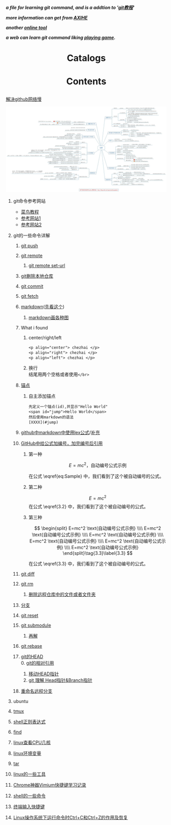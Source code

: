 ***a file for learning git command, and is a addtion to '[git教程](https://www.runoob.com/git/git-tutorial.html)'***

***more information can get from [AXIHE](https://www.axihe.com/markdown-deu/markdown-hello/markdown-tutorial.html)***

***another [online tool](http://mahua.jser.me/)***

___a web can learn git command liking [playing game](https://learngitbranching.js.org/?locale=zh_CN).___

# <p align="center"> Catalogs </p> 



# <p align="center"> Contents </p>

[解决github网络慢](https://blog.csdn.net/ITleaks/article/details/80351680)      

![alt github命令总结图](./pictures/git命令.jpg)</br> 

1.  git命令参考网站</br> 
    +  [菜鸟教程](https://www.runoob.com/git/git-tutorial.html)</br>
    +  [参考网站1](https://www.jianshu.com/p/93318220cdce)</br>
    +  [参考网站2](https://www.imooc.com/article/2733)</br>
2.  git的一些命令详解   
    1.  [git push](https://blog.csdn.net/hobhunter/article/details/79463168)   
    2.  [git remote](https://www.cnblogs.com/irocker/p/git-remote.html)  
        1. [git remote set-url](https://blog.csdn.net/lamp_yang_3533/article/details/80379246)   
    3.  [git删除本地仓库](https://www.cnblogs.com/zgcr654321/p/9655543.html)   
    4.  [git commit](https://www.cnblogs.com/qianqiannian/p/6005628.html)   
    5.  [git fetch](https://www.cnblogs.com/chenlogin/p/6592228.html)   
    6.  [markdown](https://www.runoob.com/markdown/md-tutorial.html)([先看这个](https://www.runoob.com/markdown/md-tutorial.html))   
        1.  [markdown画各种图](https://blog.csdn.net/lis_12/article/details/80693975)   
    7.  What i found   
        1.  center/right/left  

            ```
            <p align="center"> chezhai </p>
            <p align="right"> chezhai </p>
            <p align="left"> chezhai </p>
            ```     

        2.  换行   
结尾用两个空格或者使用`</br>`   
    8.  [锚点](https://my.oschina.net/antsky/blog/1475173?utm\_medium=referral)   
        1.  自主添加锚点  

            ```
            先定义一个锚点(id),并显示"Hello World"
            <span id="jump">Hello World</span>
            然后使用markdown的语法
            [XXXX](#jump)
            ```   

    9.  [github中markdown中使用lex公式](https://www.jianshu.com/p/25f0139637b7)\/[补充](https://www.zybuluo.com/codeep/note/163962#1%E5%A6%82%E4%BD%95%E8%BE%93%E5%85%A5%E4%B8%80%E4%B8%AA%E6%96%B9%E7%A8%8B%E5%BC%8F%E5%BA%8F%E5%88%97)    
    0.  [GitHub中给公式加编号，加完编号后引用](https://blog.csdn.net/Mage\_EE/article/details/75331889)   
        1.  第一种    

            $$
            \begin{equation}
            E=mc^2 \text{，自动编号公式示例}
            \label{eq:Sample}
            \end{equation}
            $$

            在公式 \eqref{eq:Sample} 中，我们看到了这个被自动编号的公式。  
        2.  第二种   

            $$
            E=mc^2 \tag{3.2}\label{3.2}
            $$
            在公式 \eqref{3.2} 中，我们看到了这个被自动编号的公式。</br>

        3.  第三种   

             $$
             \begin{split}
             E=mc^2 \text{自动编号公式示例} \\\\ 
             E=mc^2 \text{自动编号公式示例} \\\\
             E=mc^2 \text{自动编号公式示例} \\\\
             E=mc^2 \text{自动编号公式示例} \\\\
             E=mc^2 \text{自动编号公式示例} \\\\
             E=mc^2 \text{自动编号公式示例}
             \end{split}\tag{3.3}\label{3.3}
             $$

            在公式 \eqref{3.3} 中，我们看到了这个被自动编号的公式。</br>

    1.  [git diff](https://www.cnblogs.com/qianqiannian/p/6010219.html)   
    2.  [git rm](https://www.cnblogs.com/everfight/p/git\_rm\_usage.html)   
        1. [删除远程仓库中的文件或者文件夹](https://blog.csdn.net/qq_31267183/article/details/86287057)   
    3.  [分支](https://git-scm.com/book/zh/v1/Git-%E5%88%86%E6%94%AF)   
    4.  [git reset](https://blog.csdn.net/y491887095/article/details/79486328)
    5.  [git submodule](https://segmentfault.com/a/1190000020297996?utm\_source=tag-newest)  
        1.  [再解](https://blog.phpgao.com/git_submodule.html)    
    6.  [git rebase](http://jartto.wang/2018/12/11/git-rebase/)   
    7.  [git的HEAD](https://www.jianshu.com/p/4419f6a76005)   
        0.  [git的相对引用](https://blog.csdn.net/m0_38022029/article/details/79058105)   
        1.  [移动HEAD指针](https://blog.csdn.net/claroja/article/details/78857853)    
        2.  [git 理解 Head指针&Branch指针](https://blog.csdn.net/claroja/article/details/78858533)    
    8.  [重命名远程分支](https://blog.csdn.net/u013276277/article/details/81975713)   

3.  ubuntu   
  1.  [tmux](http://www.ruanyifeng.com/blog/2019/10/tmux.html)    
  2.  [shell正则表达式](https://man.linuxde.net/docs/shell\_regex.html)
  3.  [find](https://blog.csdn.net/stepbystepto/article/details/80851466)  
  4.  [linux查看CPU几核](https://www.cnblogs.com/xd502djj/archive/2011/02/28/1967350.html)    
  5.  [linux环境变量](https://www.jianshu.com/p/ac2bc0ad3d74)   
  6.  [tar](http://linux.51yip.com/search/tar)      
  7.  [linux的一些工具]( https://linuxtools-rst.readthedocs.io/zh_CN/latest/base/index.html)    
  8.  [Chrome神器Vimium快捷键学习记录](http://www.cppblog.com/deercoder/archive/2011/10/22/158886.html)   
  9.  [shell的一些命令](https://blog.csdn.net/smcdef/article/details/72579432)    
  10.  [终端输入快捷键](https://www.cnblogs.com/nucdy/p/5251659.html)   
  11.  [Linux操作系统下运行命令时Ctrl+C和Ctrl+Z的作用及恢复](https://blog.csdn.net/onlyou930/article/details/6543167)    
